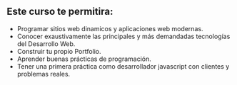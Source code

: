 ## Este curso te permitira:

* Programar sitios web dinamicos y aplicaciones web modernas.
* Conocer exaustivamente las principales y más demandadas tecnologías del Desarrollo Web.
* Construir tu propio Portfolio.
* Aprender buenas prácticas de programación.
* Tener una primera práctica como desarrollador javascript con clientes y problemas reales.
